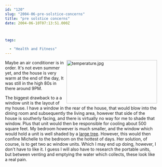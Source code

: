 ```yaml
---
id: "120"
slug: "2004-06-pre-solstice-concerns"
title: "pre solstice concerns"
date: 2004-06-10T07:13:51.000Z



tags:

  - "Health and Fitness"
---
```

<div class="sqs-html-content">
  <p><img height="143" style="float:right; border:1em;" alt="temperature.jpg" width="300" src="http://static.squarespace.com/static/500c727de4b0d820d6a42ad8/515f5893e4b0f7bed43ad1d5/515f59bde4b0f7bed43ae75c/1365203389070/temperature.jpg?format=original" border="0" />Maybe an air conditioner is in order.  It's not even summer yet, and the house is very warm at the end of the day, It was still in the high 80s in there around 9PM.  </p>
<p>The biggest drawback to a a window unit is the layout of my house.  I have a window in the rear of the house, that would blow into the dining room and subsequently the living area, however that side of the house is southerly facing, and there is virtually no way for me to shade that window.  Plus that unit would then be responsible for cooling about 500 square feet.  My bedroom however is much smaller, and the window which would hold a unit is well shaded by a <a href="http://mcallister.ws/gallery/home/P1010154">large tree</a>.  However, this would then confine Michelle to the bedroom on the hottest of days.  Her solution, of course, is to get two ac window units.  Which I may end up doing, however, I don't have to like it.  I guess I will also have to research the portable units, but between venting and emptying the water which collects, these look like a real pain.</p>
</div>
